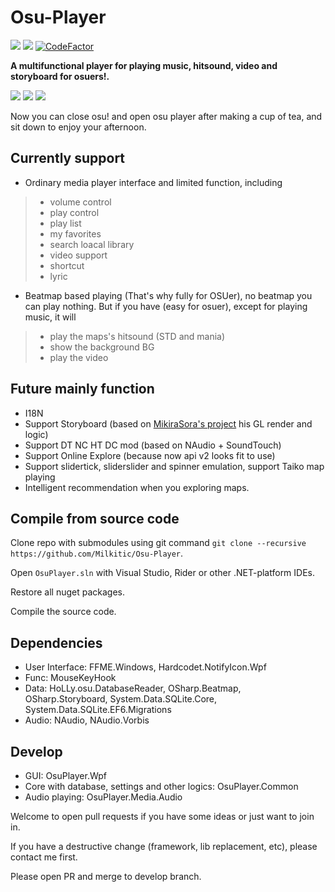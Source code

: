 # Osu-Player
![](https://img.shields.io/badge/.NET-4.7.2-blue.svg)
![](https://img.shields.io/badge/license-GPL-blue.svg)
[![CodeFactor](https://www.codefactor.io/repository/github/milkitic/osu-player/badge)](https://www.codefactor.io/repository/github/milkitic/osu-player)

**A multifunctional player for playing music, hitsound, video and storyboard for osuers!.**

![](http://puu.sh/EDjlF/d10eb3f90c.png)
![](http://puu.sh/EDjot/57a76264ba.png)
![](http://puu.sh/EDjqw/dac1e29cb3.png)

Now you can close osu! and open osu player after making a cup of tea, and sit down to enjoy your afternoon.

## Currently support
* Ordinary media player interface and limited function, including 
> * volume control
> * play control
> * play list
> * my favorites
> * search loacal library
> * video support
> * shortcut
> * lyric
* Beatmap based playing (That's why fully for OSUer), no beatmap you can play nothing. But if you have (easy for osuer), except for playing music, it will
> * play the maps's hitsound (STD and mania)
> * show the background BG
> * play the video

## Future mainly function
* I18N
* Support Storyboard (based on [MikiraSora's project](https://github.com/MikiraSora/ReOsuStoryboardPlayer) his GL render and logic)
* Support DT NC HT DC mod (based on NAudio + SoundTouch)
* Support Online Explore (because now api v2 looks fit to use)
* Support slidertick, sliderslider and spinner emulation, support Taiko map playing
* Intelligent recommendation when you exploring maps.

## Compile from source code
Clone repo with submodules using git command `git clone --recursive https://github.com/Milkitic/Osu-Player`.

Open `OsuPlayer.sln` with Visual Studio, Rider or other .NET-platform IDEs.

Restore all nuget packages.

Compile the source code.

## Dependencies
* User Interface: FFME.Windows, Hardcodet.NotifyIcon.Wpf
* Func: MouseKeyHook
* Data: HoLLy.osu.DatabaseReader, OSharp.Beatmap, OSharp.Storyboard, System.Data.SQLite.Core, System.Data.SQLite.EF6.Migrations
* Audio: NAudio, NAudio.Vorbis

## Develop
* GUI: OsuPlayer.Wpf
* Core with database, settings and other logics: OsuPlayer.Common
* Audio playing: OsuPlayer.Media.Audio

Welcome to open pull requests if you have some ideas or just want to join in.

If you have a destructive change (framework, lib replacement, etc), please contact me first.

Please open PR and merge to develop branch.
